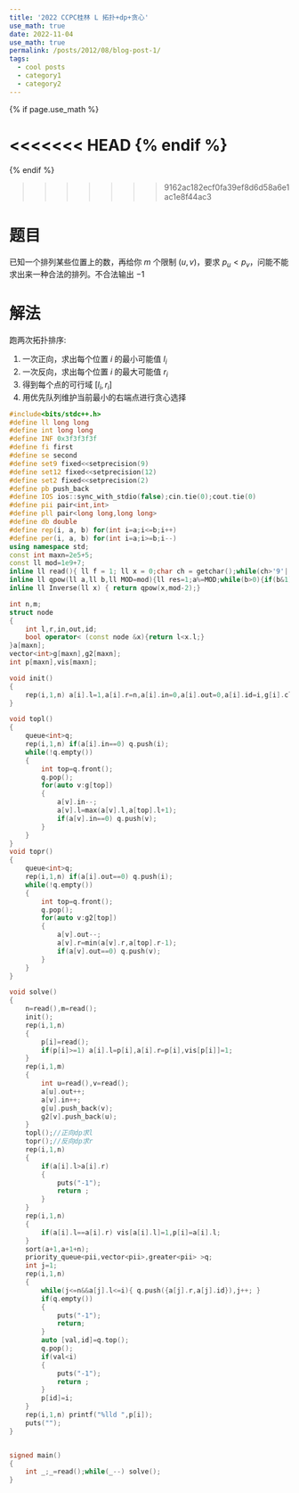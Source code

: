 ```yaml
---
title: '2022 CCPC桂林 L 拓扑+dp+贪心'
use_math: true
date: 2022-11-04
use_math: true
permalink: /posts/2012/08/blog-post-1/
tags:
  - cool posts
  - category1
  - category2
---
```

{% if page.use_math %}  
<script type="text/javascript" id="MathJax-script" async  
  src="https://cdn.jsdelivr.net/npm/mathjax@3/es5/tex-mml-chtml.js">  
</script>  
<script>  
  MathJax = {  
    tex: {  
      inlineMath: [['$', '$'], ['\\(', '\\)']],  
      displayMath: [['$$', '$$'], ['\\[', '\\]']],  
      processEscapes: true  
    }  
  };  
</script>  
<<<<<<< HEAD
{% endif %}
=======
{% endif %} 

>>>>>>> 9162ac182ecf0fa39ef8d6d58a6e1ac1e8f44ac3
# 题目  
已知一个排列某些位置上的数，再给你 $m$ 个限制 $(u,v)$，要求 $p_u < p_v$，问能不能求出来一种合法的排列。不合法输出 $-1$  

# 解法  
跑两次拓扑排序:  
1. 一次正向，求出每个位置 $i$ 的最小可能值 $l_i$  
2. 一次反向，求出每个位置 $i$ 的最大可能值 $r_i$  
3. 得到每个点的可行域 $[l_i, r_i]$  
4. 用优先队列维护当前最小的右端点进行贪心选择 


``` cpp
#include<bits/stdc++.h>
#define ll long long
#define int long long
#define INF 0x3f3f3f3f
#define fi first
#define se second
#define set9 fixed<<setprecision(9)
#define set12 fixed<<setprecision(12)
#define set2 fixed<<setprecision(2)
#define pb push_back
#define IOS ios::sync_with_stdio(false);cin.tie(0);cout.tie(0)
#define pii pair<int,int>
#define pll pair<long long,long long>
#define db double
#define rep(i, a, b) for(int i=a;i<=b;i++)
#define per(i, a, b) for(int i=a;i>=b;i--)
using namespace std;
const int maxn=2e5+5;
const ll mod=1e9+7;
inline ll read(){ ll f = 1; ll x = 0;char ch = getchar();while(ch>'9'||ch<'0') {if(ch=='-') f=-1; ch = getchar();}while(ch>='0'&&ch<='9') x = (x<<3) + (x<<1) + ch - '0',  ch = getchar();return x*f; }
inline ll qpow(ll a,ll b,ll MOD=mod){ll res=1;a%=MOD;while(b>0){if(b&1)res=res*a%MOD;a=a*a%MOD;b>>=1;}return res;}
inline ll Inverse(ll x) { return qpow(x,mod-2);}

int n,m;
struct node
{
    int l,r,in,out,id;
    bool operator< (const node &x){return l<x.l;}
}a[maxn];
vector<int>g[maxn],g2[maxn];
int p[maxn],vis[maxn];

void init()
{
    rep(i,1,n) a[i].l=1,a[i].r=n,a[i].in=0,a[i].out=0,a[i].id=i,g[i].clear(),g2[i].clear(),vis[i]=0;
}

void topl()
{
    queue<int>q;
    rep(i,1,n) if(a[i].in==0) q.push(i);
    while(!q.empty())
    {
        int top=q.front();
        q.pop();
        for(auto v:g[top])
        {
            a[v].in--;
            a[v].l=max(a[v].l,a[top].l+1);
            if(a[v].in==0) q.push(v);
        }
    }
}
void topr()
{
    queue<int>q;
    rep(i,1,n) if(a[i].out==0) q.push(i);
    while(!q.empty())
    {
        int top=q.front();
        q.pop();
        for(auto v:g2[top])
        {
            a[v].out--;
            a[v].r=min(a[v].r,a[top].r-1);
            if(a[v].out==0) q.push(v);
        }
    }
}

void solve()
{
    n=read(),m=read();
    init();
    rep(i,1,n)
    {
        p[i]=read();
        if(p[i]>=1) a[i].l=p[i],a[i].r=p[i],vis[p[i]]=1;
    }
    rep(i,1,m)
    {
        int u=read(),v=read();
        a[u].out++;
        a[v].in++;
        g[u].push_back(v);
        g2[v].push_back(u);
    }
    topl();//正向dp求l
    topr();//反向dp求r
    rep(i,1,n)
    {
        if(a[i].l>a[i].r)
        {
            puts("-1");
            return ;
        }
    }
    rep(i,1,n)
    {
        if(a[i].l==a[i].r) vis[a[i].l]=1,p[i]=a[i].l;
    }
    sort(a+1,a+1+n);
    priority_queue<pii,vector<pii>,greater<pii> >q;
    int j=1;
    rep(i,1,n)
    {
        while(j<=n&&a[j].l<=i){ q.push({a[j].r,a[j].id}),j++; }
        if(q.empty())
        {
            puts("-1");
            return;
        }
        auto [val,id]=q.top();
        q.pop();
        if(val<i)
        {
            puts("-1");
            return ;
        }
        p[id]=i;
    }
    rep(i,1,n) printf("%lld ",p[i]);
    puts("");
}


signed main()
{
    int _;_=read();while(_--) solve();
}

```
